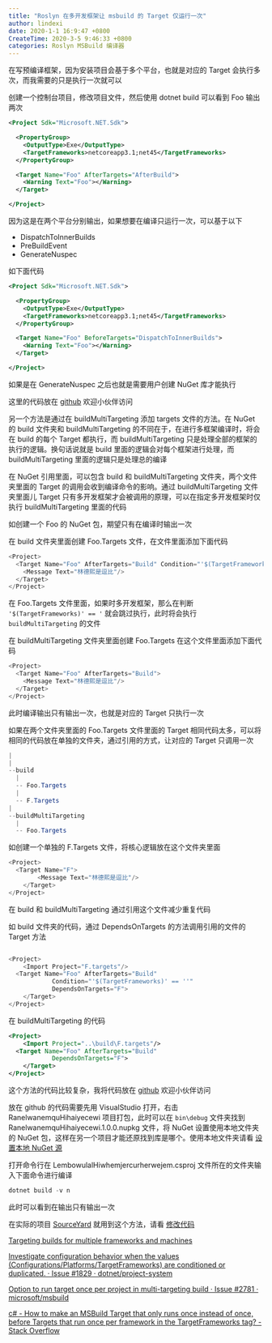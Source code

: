 ```yaml
---
title: "Roslyn 在多开发框架让 msbuild 的 Target 仅运行一次"
author: lindexi
date: 2020-1-1 16:9:47 +0800
CreateTime: 2020-3-5 9:46:33 +0800
categories: Roslyn MSBuild 编译器
---
```


在写预编译框架，因为安装项目会基于多个平台，也就是对应的 Target 会执行多次，而我需要的只是执行一次就可以

<!--more-->


<!-- csdn -->
<!-- 标签：Roslyn,MSBuild,编译器 -->

创建一个控制台项目，修改项目文件，然后使用 dotnet build 可以看到 Foo 输出两次

```xml
<Project Sdk="Microsoft.NET.Sdk">

  <PropertyGroup>
    <OutputType>Exe</OutputType>
    <TargetFrameworks>netcoreapp3.1;net45</TargetFrameworks>
  </PropertyGroup>

  <Target Name="Foo" AfterTargets="AfterBuild">
  	<Warning Text="Foo"></Warning>
  </Target>

</Project>

```

因为这是在两个平台分别输出，如果想要在编译只运行一次，可以基于以下

- DispatchToInnerBuilds
- PreBuildEvent
- GenerateNuspec

如下面代码

```xml
<Project Sdk="Microsoft.NET.Sdk">

  <PropertyGroup>
    <OutputType>Exe</OutputType>
    <TargetFrameworks>netcoreapp3.1;net45</TargetFrameworks>
  </PropertyGroup>

  <Target Name="Foo" BeforeTargets="DispatchToInnerBuilds">
  	<Warning Text="Foo"></Warning>
  </Target>

</Project>

```

如果是在 GenerateNuspec 之后也就是需要用户创建 NuGet 库才能执行

这里的代码放在 [github](https://github.com/lindexi/lindexi_gd/tree/7cd82e0726d1f0ca65011a1ad9ddd2f239fe43a3/WhibafagiLelfaihohe) 欢迎小伙伴访问

另一个方法是通过在 buildMultiTargeting 添加 targets 文件的方法。在 NuGet 的 build 文件夹和 buildMultiTargeting 的不同在于，在进行多框架编译时，将会在 build 的每个 Target 都执行，而 buildMultiTargeting 只是处理全部的框架的执行的逻辑。换句话说就是 build 里面的逻辑会对每个框架进行处理，而 buildMultiTargeting 里面的逻辑只是处理总的编译

在 NuGet 引用里面，可以包含 build 和 buildMultiTargeting 文件夹，两个文件夹里面的 Target 的调用会收到编译命令的影响。通过 buildMultiTargeting 文件夹里面儿 Target 只有多开发框架才会被调用的原理，可以在指定多开发框架时仅执行 buildMultiTargeting 里面的代码

如创建一个 Foo 的 NuGet 包，期望只有在编译时输出一次

在 build 文件夹里面创建 Foo.Targets 文件，在文件里面添加下面代码

```csharp
<Project>
  <Target Name="Foo" AfterTargets="Build" Condition="'$(TargetFrameworks)' == ''">
    <Message Text="林德熙是逗比"/>
  </Target>
</Project>
```

在 Foo.Targets 文件里面，如果时多开发框架，那么在判断 `'$(TargetFrameworks)' == '` 就会跳过执行，此时将会执行 `buildMultiTargeting` 的文件

在 buildMultiTargeting 文件夹里面创建 Foo.Targets 在这个文件里面添加下面代码

```csharp
<Project>
  <Target Name="Foo" AfterTargets="Build">
    <Message Text="林德熙是逗比"/>
  </Target>
</Project>
```

此时编译输出只有输出一次，也就是对应的 Target 只执行一次

如果在两个文件夹里面的 Foo.Targets 文件里面的 Target 相同代码太多，可以将相同的代码放在单独的文件夹，通过引用的方式，让对应的 Target 只调用一次

```csharp
|
|
--build
  |
  -- Foo.Targets
  |
  -- F.Targets
|
--buildMultiTargeting
  |
  -- Foo.Targets
```

如创建一个单独的 F.Targets 文件，将核心逻辑放在这个文件夹里面

```csharp
<Project>
  <Target Name="F">
        <Message Text="林德熙是逗比"/>
    </Target>
</Project>
```

在 build 和 buildMultiTargeting 通过引用这个文件减少重复代码

如 build 文件夹的代码，通过 DependsOnTargets 的方法调用引用的文件的 Target 方法

```csharp

<Project>
    <Import Project="F.targets"/>
  <Target Name="Foo" AfterTargets="Build"
            Condition="'$(TargetFrameworks)' == ''"
            DependsOnTargets="F">
    </Target>
</Project>
```

在 buildMultiTargeting 的代码

```xml
<Project>
    <Import Project="..\build\F.targets"/>
  <Target Name="Foo" AfterTargets="Build"
            DependsOnTargets="F">
    </Target>
</Project>
```

这个方法的代码比较复杂，我将代码放在 [github](https://github.com/lindexi/lindexi_gd/tree/66ff7789cbbf7afe23b240708404a784a43b2eb6/WhibafagiLelfaihohe) 欢迎小伙伴访问

放在 github 的代码需要先用 VisualStudio 打开，右击 RanelwanemquHihaiyecewi 项目打包，此时可以在 `bin\debug` 文件夹找到 RanelwanemquHihaiyecewi.1.0.0.nupkg 文件，将 NuGet 设置使用本地文件夹的 NuGet 包，这样在另一个项目才能还原找到库是哪个。使用本地文件夹请看 [设置本地 NuGet 源](https://docs.microsoft.com/zh-cn/nuget/hosting-packages/local-feeds)

打开命令行在 LembowulalHiwhemjercurherwejem.csproj 文件所在的文件夹输入下面命令进行编译

```csharp
dotnet build -v n
```

此时可以看到在输出只有输出一次

在实际的项目 [SourceYard](https://github.com/dotnet-campus/SourceYard) 就用到这个方法，请看 [修改代码](https://github.com/dotnet-campus/SourceYard/pull/61)

[Targeting builds for multiple frameworks and machines](https://dev.to/davidwengier/targeting-builds-for-multiple-frameworks-and-machines-5h22 )

[Investigate configuration behavior when the values (Configurations/Platforms/TargetFrameworks) are conditioned or duplicated. · Issue #1829 · dotnet/project-system](https://github.com/dotnet/project-system/issues/1829 )

[Option to run target once per project in multi-targeting build · Issue #2781 · microsoft/msbuild](https://github.com/Microsoft/msbuild/issues/2781 )

[c# - How to make an MSBuild Target that only runs once instead of once, before Targets that run once per framework in the TargetFrameworks tag? - Stack Overflow](https://stackoverflow.com/questions/46675782/how-to-make-an-msbuild-target-that-only-runs-once-instead-of-once-before-target )

